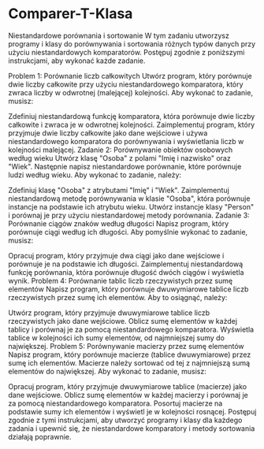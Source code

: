 # Comparer-T-Klasa
Niestandardowe porównania i sortowanie
W tym zadaniu utworzysz programy i klasy do porównywania i sortowania różnych typów danych przy użyciu niestandardowych komparatorów. Postępuj zgodnie z poniższymi instrukcjami, aby wykonać każde zadanie.

Problem 1: Porównanie liczb całkowitych
Utwórz program, który porównuje dwie liczby całkowite przy użyciu niestandardowego komparatora, który zwraca liczby w odwrotnej (malejącej) kolejności. Aby wykonać to zadanie, musisz:

Zdefiniuj niestandardową funkcję komparatora, która porównuje dwie liczby całkowite i zwraca je w odwrotnej kolejności.
Zaimplementuj program, który przyjmuje dwie liczby całkowite jako dane wejściowe i używa niestandardowego komparatora do porównywania i wyświetlania liczb w kolejności malejącej.
Zadanie 2: Porównywanie obiektów osobowych według wieku
Utwórz klasę "Osoba" z polami "Imię i nazwisko" oraz "Wiek". Następnie napisz niestandardowe porównanie, które porównuje ludzi według wieku. Aby wykonać to zadanie, należy:

Zdefiniuj klasę "Osoba" z atrybutami "Imię" i "Wiek".
Zaimplementuj niestandardową metodę porównywania w klasie "Osoba", która porównuje instancje na podstawie ich atrybutu wieku.
Utwórz instancje klasy "Person" i porównaj je przy użyciu niestandardowej metody porównania.
Zadanie 3: Porównanie ciągów znaków według długości
Napisz program, który porównuje ciągi według ich długości. Aby pomyślnie wykonać to zadanie, musisz:

Opracuj program, który przyjmuje dwa ciągi jako dane wejściowe i porównuje je na podstawie ich długości.
Zaimplementuj niestandardową funkcję porównania, która porównuje długość dwóch ciągów i wyświetla wynik.
Problem 4: Porównanie tablic liczb rzeczywistych przez sumę elementów
Napisz program, który porównuje dwuwymiarowe tablice liczb rzeczywistych przez sumę ich elementów. Aby to osiągnąć, należy:

Utwórz program, który przyjmuje dwuwymiarowe tablice liczb rzeczywistych jako dane wejściowe.
Oblicz sumę elementów w każdej tablicy i porównaj je za pomocą niestandardowego komparatora.
Wyświetla tablice w kolejności ich sumy elementów, od najmniejszej sumy do największej.
Problem 5: Porównywanie macierzy przez sumę elementów
Napisz program, który porównuje macierze (tablice dwuwymiarowe) przez sumę ich elementów. Macierze należy sortować od tej z najmniejszą sumą elementów do największej. Aby wykonać to zadanie, musisz:

Opracuj program, który przyjmuje dwuwymiarowe tablice (macierze) jako dane wejściowe.
Oblicz sumę elementów w każdej macierzy i porównaj je za pomocą niestandardowego komparatora.
Posortuj macierze na podstawie sumy ich elementów i wyświetl je w kolejności rosnącej.
Postępuj zgodnie z tymi instrukcjami, aby utworzyć programy i klasy dla każdego zadania i upewnić się, że niestandardowe komparatory i metody sortowania działają poprawnie.
